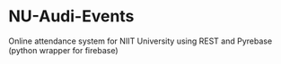 # NU-Audi-Events
Online attendance system for NIIT University using REST and Pyrebase (python wrapper for firebase)
